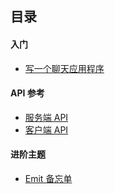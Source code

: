 ## 目录

#### 入门

* [写一个聊天应用程序](http://socket.io/get-started/chat/)

#### API 参考

* [服务端 API](API.md)
* [客户端 API](http://abingoal.com/socket.io-client/API.html)

#### 进阶主题

* [Emit 备忘单](emit.md)
